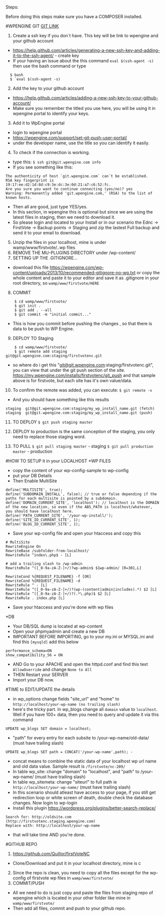 Steps:

Before doing this steps make sure you have a COMPOSER installed.

#WPENGINE GIT
[GIT LINK](https://wpengine.com/git/)

1. Create a ssh key if you don`t have. This key will be link to wpengine and your github account
  - https://help.github.com/articles/generating-a-new-ssh-key-and-adding-it-to-the-ssh-agent/ - create key
  - If your having an issue about the this command `eval $(ssh-agent -s)` then use the bash command or type
```shell
  $ bash 
  $ `eval $(ssh-agent -s)
```
2. Add the key to your github account
  - https://help.github.com/articles/adding-a-new-ssh-key-to-your-github-account/
  - Make sure you remember the titled you use here, you will be using it in wpengine portal to identify your keys.
3. Add it to WpEngine portal
  - login to wpengine portal
  - https://wpengine.com/support/set-git-push-user-portal/
  - under the developer name, use the title so you can identify it easily.
4. To check if the connection is working.
  - type this: `$ ssh git@git.wpengine.com info`
  - If you see something like this:
```shell
The authenticity of host `git.wpengine.com` can`t be established.
RSA key fingerprint is 19:17:ee:d2:1d:8d:c9:3e:dc:3e:0d:21:a7:c6:52:fc.
Are you sure you want to continue connecting (yes/no)? yes
Warning: Permanently added 'git.wpengine.com,' (RSA) to the list of known hosts.
```
  - Then all are good, just type YES/yes.
  - In this section, in wpengine this is optional but since we are using the latest files in staging, then we need to download it. 
  - So please login and located to your Install or in our scenario the Ednc -> FirstVote -> Backup points -> Staging and zip the lastest Full backup and send it to your email to download.
  
5. Unzip the files in your localhost, mine is under wamp/www/firstvote/..wp files
6. REMOVE THE MU-PLUGINS DIRECTORY under /wp-content/
7. SETTING UP THE .GITIGNORE…
  - download this file  https://wpengine.com/wp-content/uploads/2013/10/recommended-gitignore-no-wp.txt or copy the whole content and paste it to your editor and save it as .gitignore in your root directory, so `wamp/www/firstvote/HERE`

8. COMMIT
```shell
    $ cd wamp/www/firstvote/
	$ git init .
	$ git add . --all
	$ git commit -m "initial commit..."
```	
  - This is how you commit before pushing the changes , so that there is data to be push to WP Engine.
			
9. DEPLOY TO Staging 
```shell
	$ cd wamp/www/firstvote/
	$ git remote add staging git@git.wpengine.com:staging/firstvotenc.git
```
  - so where do i get this "git@git.wpengine.com:staging/firstvotenc.git", you can view that under the git push section of the site. https://my.wpengine.com/installs/firstvotenc/git_push and that sample above is for firstvote, but each site has it's own value/data.
10. To confirm the remote was added, you can execute: `$ git remote -v`
  - And you should have something like this results
```shell
staging  git@git.wpengine.com:staging/my_wp_install_name.git (fetch)
staging  git@git.wpengine.com:staging/my_wp_install_name.git (push)
```
11. TO DEPLOY
	`$ git push staging master`

12. DEPLOY to production is the same conception of the staging, you only need to replace those staging word.

13. TO PULL
	`$ git pull staging master` - staging
	`$ git pull production master` - production
	
	
#HOW TO SETUP it in your LOCALHOST
*WP FILES
  - copy the content of your wp-config-sample to wp-config
  - put your DB Details
  - Then Enable MultiSite 
```shell 
define('MULTISITE', true);
define('SUBDOMAIN_INSTALL', false); // true or false depending if the paths for each multisite is pointed by a subdomain.
define('DOMAIN_CURRENT_SITE', 'localhost'); // localhost is the DOMAIN of the new location, so even if the ABS_PATH is localhost/whatever, you should have localhost here.
define('PATH_CURRENT_SITE', '/your-wp-install/');
define('SITE_ID_CURRENT_SITE', 1);
define('BLOG_ID_CURRENT_SITE', 1);
```
  - Save your wp-config file and open your htaccess and copy this
```shell  
# MultiSite
RewriteEngine On
RewriteBase /subfolder-from-localhost/
RewriteRule ^index\.php$ - [L]

# add a trailing slash to /wp-admin
RewriteRule ^([_0-9a-zA-Z-]+/)?wp-admin$ $1wp-admin/ [R=301,L]

RewriteCond %{REQUEST_FILENAME} -f [OR]
RewriteCond %{REQUEST_FILENAME} -d
RewriteRule ^ - [L]
RewriteRule ^([_0-9a-zA-Z-]+/)?(wp-(content|admin|includes).*) $2 [L]
RewriteRule ^([_0-9a-zA-Z-]+/)?(.*\.php)$ $2 [L]
RewriteRule . index.php [L]
```
  - Save your htaccess and you're done with wp files  

*DB
  - Your DB/SQL dump is located at wp-content
  - Open your phpmyadmin and create a new DB
  - IMPORTANT BEFORE IMPORTING, go to your my.ini or MYSQL.ini and find this `[mysqld]` add this below
```shell
performance_schema=ON
show_compatibility_56 = ON
```
  - AND Go to your APACHE and open the httpd.conf and find this text `AllowOverride` and change `None to All`
  - THEN Restart your SERVER
  - Import your DB now.

#TIME to EDIT/UPDATE the details
  - in wp_options change fields "site_url" and "home" to `http://localhost/your-wp-name (no trailing slash)`
  - here's the tricky part. In wp_blogs change all `domain` value to `localhost`. Well if you have 100+ data, then you need to query and update it via this command
```shell	
UPDATE wp_blogs SET domain = localhost;
```
  - "path" for every entry for each subsite to /your-wp-name/old-data/ (must have trailing slash)
```shell	
UPDATE wp_blogs SET path = CONCAT('/your-wp-name',path); - 
```
  - concat means to combine the static data of your localhost wp url name and old data value. Sample result is `/firstvote/nc-209/`
  - In table wp_site: change "domain" to "localhost", and "path" to /your-wp-name/ (must have trailing slash)
  - In table wp_sitemeta: change "siteurl" to full path ie `http://localhost/your-wp-name/` (must have trailing slash)
  - In this scenario should atleast have access to your page, if you still get redirection loop or white screen of death, double check the database changes. Now login to wp-login
  - Install this plugin https://wordpress.org/plugins/better-search-replace/
```shell
Search for: http://oldsite.com (http://firstvotenc.staging.wpengine.com)
Replace with: http://localhost/your-wp-name
```
  - that will take time AND you're done.
	
	
  
#GITHUB REPO

1. https://github.com/Quillor/firstVoteNC
  - Clone/Download and put it in your localhost directory, mine is c
2. Since the repo is clean, you need to copy all the files except for the wp-config of firstvote wp files in `wamp/www/firstvote/`
3. COMMIT/PUSH
  - All we need to do is just copy and paste the files from staging repo of wpengine which is located in your other folder like mine in `wamp/www/firstvote/`
  - Then add all files, commit and push to your github repo.
 
